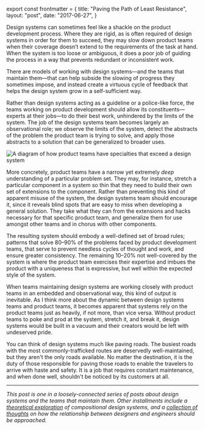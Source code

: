 export const frontmatter = {
  title: "Paving the Path of Least Resistance",
  layout: "post",
  date: "2017-06-27",
}



Design systems can sometimes feel like a shackle on the product development
process. Where they are rigid, as is often required of design systems in order
for them to succeed, they may slow down product teams when their coverage
doesn’t extend to the requirements of the task at hand. When the system is too
loose or ambiguous, it does a poor job of guiding the process in a way that
prevents redundant or inconsistent work.

There are models of working with design systems—and the teams that maintain
them—that can help subside the slowing of progress they sometimes impose, and
instead create a virtuous cycle of feedback that helps the design system grow in
a self-sufficient way.

Rather than design systems acting as a guideline or a police-like force, the
teams working on product development should allow its constituents—experts at
their jobs—to do their best work, unhindered by the limits of the system. The
job of the design systems team becomes largely an observational role; we observe
the limits of the system, detect the abstracts of the problem the product team
is trying to solve, and apply those abstracts to a solution that can be
generalized to broader uses.

<Image
  alt="A diagram of how product teams have specialties that exceed a design system"
  src="2017/06/designSystems.png"
/>

More concretely, product teams have a narrow yet extremely _deep_ understanding
of a particular problem set. They may, for instance, stretch a particular
component in a system so thin that they need to build their own set of
extensions to the component. Rather than preventing this kind of apparent misuse
of the system, the design systems team should encourage it, since it reveals
blind spots that are easy to miss when developing a general solution. They take
what they can from the extensions and hacks necessary for that specific product
team, and generalize them for use amongst other teams and in chorus with other
components.

The resulting system should embody a well-defined set of broad rules; patterns
that solve 80–90% of the problems faced by product development teams, that serve
to prevent needless cycles of thought and work, and ensure greater consistency.
The remaining 10–20% not well-covered by the system is where the product team
exercises their expertise and imbues the product with a uniqueness that is
expressive, but well within the expected style of the system.

When teams maintaining design systems are working closely with product teams in
an embedded and observational way, this kind of output is inevitable. As I think
more about the dynamic between design systems teams and product teams, it
becomes apparent that systems rely on the product teams just as heavily, if not
more, than vice versa. Without product teams to poke and prod at the system,
stretch it, and break it, design systems would be built in a vacuum and their
creators would be left with undeserved pride.

You can think of design systems much like paving roads. The busiest roads with
the most commonly-trafficked routes are deservedly well-maintained, but they
aren't the only roads available. No matter the destination, it is the duty of
those responsible for paving those roads to enable the travelers to arrive with
haste and safety. It is a job that requires constant maintenance, and when done
well, shouldn't be noticed by its customers at all.

---

_This post is one in a loosely-connected series of posts about design systems
and the teams that maintain them. Other installments include a [theoretical
exploration](https://daneden.me/2017/03/29/designing-systems/) of compositional
design systems, and a [collection of
thoughts](https://daneden.me/2017/06/02/casting-graphite-in-gold/) on how the
relationship between designers and engineers should be approached._
